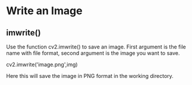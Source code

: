 # Write an Image

## imwrite()

Use the function cv2.imwrite() to save an image.
First argument is the file name with file format, second argument is the image you want to save.

cv2.imwrite('image.png',img)

Here this will save the image in PNG format in the working directory.

